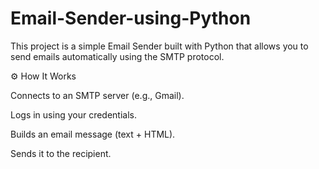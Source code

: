 # Email-Sender-using-Python
This project is a simple Email Sender built with Python that allows you to send emails automatically using the SMTP protocol.

⚙️ How It Works

Connects to an SMTP server (e.g., Gmail).

Logs in using your credentials.

Builds an email message (text + HTML).

Sends it to the recipient.
